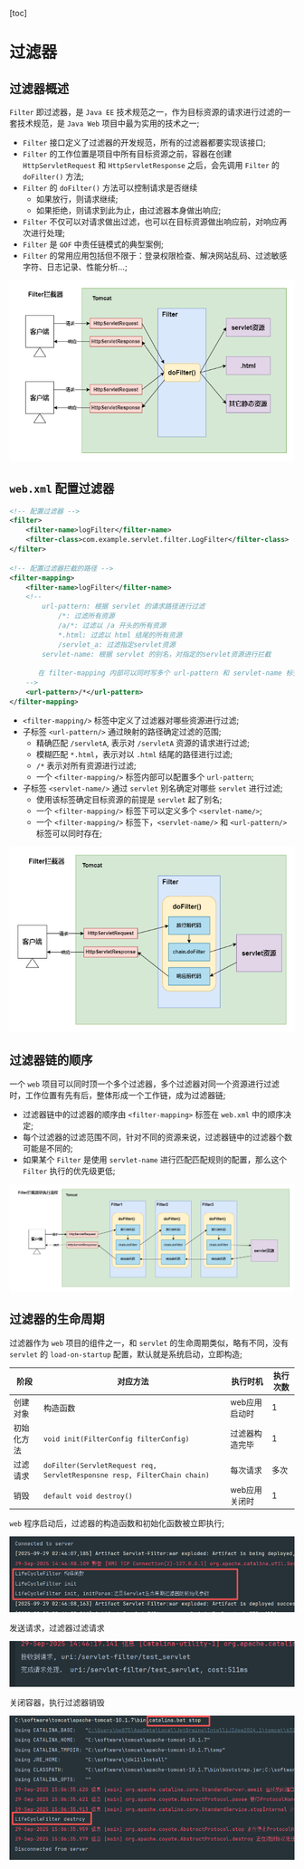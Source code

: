 [toc]

# 过滤器


## 过滤器概述

`Filter` 即过滤器，是 `Java EE` 技术规范之一，作为目标资源的请求进行过滤的一套技术规范，是 `Java Web` 项目中最为实用的技术之一;

- `Filter` 接口定义了过滤器的开发规范，所有的过滤器都要实现该接口;
- `Filter` 的工作位置是项目中所有目标资源之前，容器在创建 `HttpServletRequest` 和 `HttpServletResponse` 之后，会先调用 `Filter` 的 `doFilter()` 方法;
- `Filter` 的 `doFilter()` 方法可以控制请求是否继续
  - 如果放行，则请求继续;
  - 如果拒绝，则请求到此为止，由过滤器本身做出响应;
- `Filter` 不仅可以对请求做出过滤，也可以在目标资源做出响应前，对响应再次进行处理;
- `Filter` 是 `GOF` 中责任链模式的典型案例;
- `Filter` 的常用应用包括但不限于：登录权限检查、解决网站乱码、过滤敏感字符、日志记录、性能分析...;

![Servlet拦截器原理](./imgs/servlet-filter.png)

## `web.xml` 配置过滤器

```xml
<!-- 配置过滤器 -->
<filter>
    <filter-name>logFilter</filter-name>
    <filter-class>com.example.servlet.filter.LogFilter</filter-class>
</filter>

<!-- 配置过滤器拦截的路径 -->
<filter-mapping>
    <filter-name>logFilter</filter-name>
    <!--
        url-pattern: 根据 servlet 的请求路径进行过滤
            /*: 过滤所有资源
            /a/*: 过滤以 /a 开头的所有资源
            *.html: 过滤以 html 结尾的所有资源
            /servlet_a: 过滤指定servlet资源
        servlet-name: 根据 servlet 的别名，对指定的servlet资源进行拦截

       在 filter-mapping 内部可以同时写多个 url-pattern 和 servlet-name 标签
    -->
    <url-pattern>/*</url-pattern>
</filter-mapping>
```

- `<filter-mapping/>` 标签中定义了过滤器对哪些资源进行过滤;
- 子标签 `<url-pattern/>` 通过映射的路径确定过滤的范围;
  - 精确匹配 `/servletA`, 表示对 `/servletA` 资源的请求进行过滤;
  - 模糊匹配 `*.html`，表示对以 `.html` 结尾的路径进行过滤;
  - `/*` 表示对所有资源进行过滤;
  - 一个 `<filter-mapping/>` 标签内部可以配置多个 `url-pattern`;
- 子标签 `<servlet-name/>` 通过 `servlet` 别名确定对哪些 `servlet` 进行过滤;
  - 使用该标签确定目标资源的前提是 `servlet` 起了别名;
  - 一个 `<filter-mapping/>` 标签下可以定义多个 `<servlet-name/>`;
  - 一个 `<filter-mapping/>` 标签下，`<servlet-name/>` 和 `<url-pattern/>` 标签可以同时存在;

![过滤器内部拦截流程](./imgs/servlet-filter-execution-process.png)

## 过滤器链的顺序

一个 `web` 项目可以同时顶一个多个过滤器，多个过滤器对同一个资源进行过滤时，工作位置有先有后，整体形成一个工作链，成为过滤器链;

- 过滤器链中的过滤器的顺序由 `<filter-mapping>` 标签在 `web.xml` 中的顺序决定;
- 每个过滤器的过滤范围不同，针对不同的资源来说，过滤器链中的过滤器个数可能是不同的;
- 如果某个 `Filter` 是使用 `servlet-name` 进行匹配匹配规则的配置，那么这个 `Filter` 执行的优先级更低;

![过滤器链执行顺序](./imgs/servlet-filter-chain-execution.png)

## 过滤器的生命周期

过滤器作为 `web` 项目的组件之一，和 `servlet` 的生命周期类似，略有不同，没有 `servlet` 的 `load-on-startup` 配置，默认就是系统启动，立即构造;

| 阶段    | 对应方法                                                                     | 执行时机     | 执行次数 |
|-------|--------------------------------------------------------------------------|----------|------|
| 创建对象  | 构造函数                                                                     | web应用启动时 | 1    |
| 初始化方法 | `void init(FilterConfig filterConfig)`                                   | 过滤器构造完毕  | 1    |
| 过滤请求  | `doFilter(ServletRequest req, ServletResponsne resp, FilterChain chain)` | 每次请求     | 多次   |
| 销毁    | `default void destroy()`                                                 | web应用关闭时 | 1    |


`web` 程序启动后，过滤器的构造函数和初始化函数被立即执行;

![过滤器构造函数和初始化函数执行](./imgs/servlet-filter-execute-constructor-and-init.png)

发送请求，过滤器过滤请求

![过滤器过滤请求](./imgs/servlet-filter-execute-do-filter.png)

关闭容器，执行过滤器销毁

![关闭容器，执行过滤器销毁函数](./imgs/servlet-filter-execute-destroy.png)


























